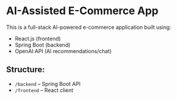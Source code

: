 
# AI-Assisted E-Commerce App 

This is a full-stack AI-powered e-commerce application built using:
- React.js (frontend)
- Spring Boot (backend)
- OpenAI API (AI recommendations/chat)

## Structure:
- `/backend` – Spring Boot API
- `/frontend` – React client
